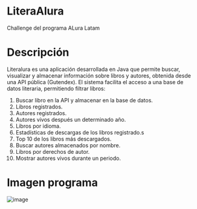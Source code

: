 # LiteraAlura
Challenge del programa ALura Latam

# Descripción

Literalura es una aplicación desarrollada en Java que permite buscar, visualizar y almacenar información sobre libros y autores, obtenida desde una API pública (Gutendex). El sistema facilita el acceso a una base de datos literaria, permitiendo filtrar libros:

1. Buscar libro en la API y almacenar en la base de datos.
2. Libros registrados.
3. Autores registrados.
4. Autores vivos después un determinado año.
5. Libros por idioma.
6. Estadísticas de descargas de los libros registrado.s
7. Top 10 de los libros más descargados.
8. Buscar autores almacenados por nombre.
9. Libros por derechos de autor.
10. Mostrar autores vivos durante un periodo.

# Imagen programa


![image](https://github.com/user-attachments/assets/e99bcc9b-d30b-4c6c-9408-365df6a59f38)

